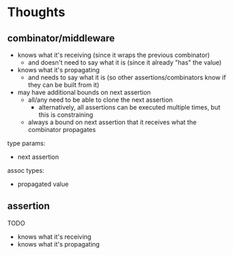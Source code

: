 # Thoughts

## combinator/middleware

- knows what it's receiving (since it wraps the previous combinator)
  - and doesn't need to say what it is (since it already "has" the value)
- knows what it's propagating
  - and needs to say what it is (so other assertions/combinators know if they can be built from it)
- may have additional bounds on next assertion
  - all/any need to be able to clone the next assertion
    - alternatively, all assertions can be executed multiple times, but this is constraining
  - always a bound on next assertion that it receives what the combinator propagates

type params:

- next assertion

assoc types:

- propagated value

## assertion

TODO

- knows what it's receiving
- knows what it's propagating